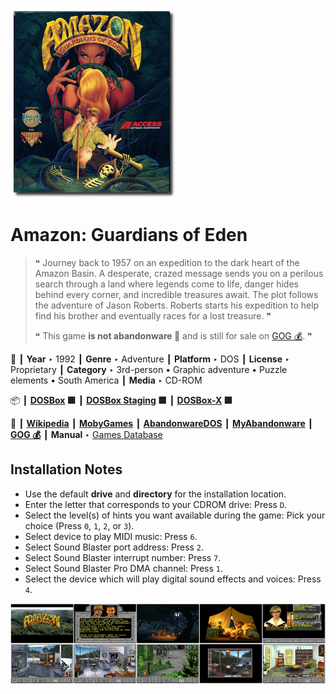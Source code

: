 ![](Thumbnail.png "application-thumbnail")

# Amazon: Guardians of Eden

> ❝ Journey back to 1957 on an expedition to the dark heart of the Amazon Basin. A desperate, crazed message sends you on a perilous search through a land where legends come to life, danger hides behind every corner, and incredible treasures await. The plot follows the adventure of Jason Roberts. Roberts starts his expedition to help find his brother and eventually races for a lost treasure. ❞
>
> ❝ This game **is not abandonware 🚫** and is still for sale on [GOG 💰](https://www.gog.com/en/game/amazon_guardians_of_eden). ❞
>

📌 ┃ **Year** ‣ 1992 ┃ **Genre** ‣ Adventure ┃ **Platform** ‣ DOS ┃ **License** ‣ Proprietary ┃ **Category** ‣ 3rd-person • Graphic adventure • Puzzle elements • South America ┃ **Media** ‣ CD-ROM 

📦 ┃ **[DOSBox](https://www.dosbox.com/) 🟩** ┃ **[DOSBox Staging](https://dosbox-staging.github.io/) 🟩** ┃ **[DOSBox-X](https://dosbox-x.com/) 🟩** 

📎 ┃ **[Wikipedia](https://en.wikipedia.org/wiki/Amazon:_Guardians_of_Eden)** ┃ **[MobyGames](https://www.mobygames.com/game/3287/amazon-guardians-of-eden/)** ┃ **[AbandonwareDOS](https://www.abandonwaredos.com/abandonware-game.php?abandonware=Amazon%3A+Guardians+of+Eden&gid=3136)** ┃ **[MyAbandonware](https://www.myabandonware.com/game/amazon-guardians-of-eden-1bz)** ┃ **[GOG 💰](https://www.gog.com/en/game/amazon_guardians_of_eden)** ┃ **Manual** ‣ [Games Database](https://www.gamesdatabase.org/game/microsoft-dos/amazon-guardians-of-eden) 

## Installation Notes
- Use the default **drive** and **directory** for the installation location.
- Enter the letter that corresponds to your CDROM drive: Press `D`.
- Select the level(s) of hints you want available during the game: Pick your choice (Press `0`, `1`, `2`, or `3`).
- Select device to play MIDI music: Press `6`.
- Select Sound Blaster port address: Press `2`.
- Select Sound Blaster interrupt number: Press `7`.
- Select Sound Blaster Pro DMA channel: Press `1`.
- Select the device which will play digital sound effects and voices: Press `4`.

![](Montage.png "Amazon: Guardians of Eden")

